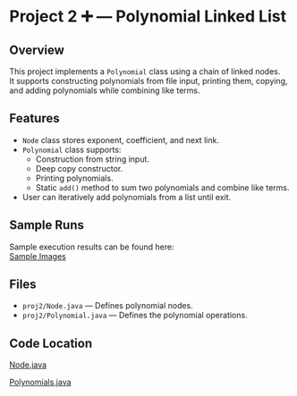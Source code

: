 # Project 2 ➕ — Polynomial Linked List

## Overview
This project implements a `Polynomial` class using a chain of linked nodes.  
It supports constructing polynomials from file input, printing them, copying, and adding polynomials while combining like terms.

## Features
- `Node` class stores exponent, coefficient, and next link.  
- `Polynomial` class supports:  
  - Construction from string input.  
  - Deep copy constructor.  
  - Printing polynomials.  
  - Static `add()` method to sum two polynomials and combine like terms.  
- User can iteratively add polynomials from a list until exit.

## Sample Runs
Sample execution results can be found here:  
[Sample Images](./ProjScreenShotsVSH.pdf)

## Files
- `proj2/Node.java` — Defines polynomial nodes.  
- `proj2/Polynomial.java` — Defines the polynomial operations.  

## Code Location

[Node.java](./proj2VSH/proj2/src/proj2/Node.java)

[Polynomials.java](./proj2VSH/proj2/src/proj2/Polynomials.java)
